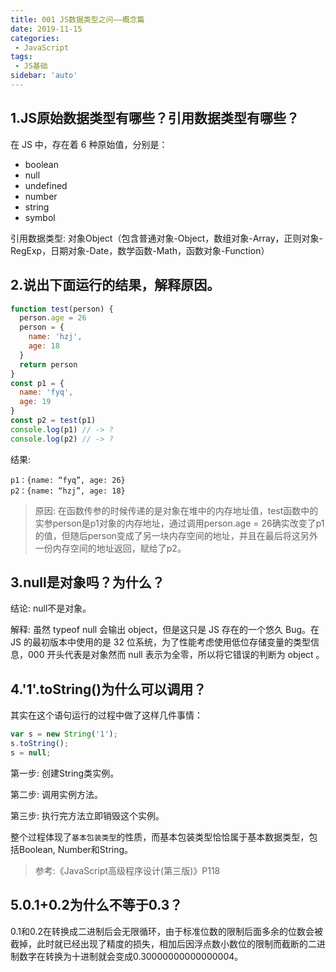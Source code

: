 ```yaml
---
title: 001 JS数据类型之问——概念篇
date: 2019-11-15
categories: 
 - JavaScript
tags:
 - JS基础
sidebar: 'auto'
---
```


## 1.JS原始数据类型有哪些？引用数据类型有哪些？

在 JS 中，存在着 6 种原始值，分别是：

- boolean
- null
- undefined
- number
- string
- symbol

引用数据类型:
对象Object（包含普通对象-Object，数组对象-Array，正则对象-RegExp，日期对象-Date，数学函数-Math，函数对象-Function）


## 2.说出下面运行的结果，解释原因。
```js
function test(person) {
  person.age = 26
  person = {
    name: 'hzj',
    age: 18
  }
  return person
}
const p1 = {
  name: 'fyq',
  age: 19
}
const p2 = test(p1)
console.log(p1) // -> ?
console.log(p2) // -> ?
```

结果: 
```
p1：{name: “fyq”, age: 26}
p2：{name: “hzj”, age: 18}
```
> 原因: 在函数传参的时候传递的是对象在堆中的内存地址值，test函数中的实参person是p1对象的内存地址，通过调用person.age = 26确实改变了p1的值，但随后person变成了另一块内存空间的地址，并且在最后将这另外一份内存空间的地址返回，赋给了p2。

## 3.null是对象吗？为什么？
结论: null不是对象。

解释: 虽然 typeof null 会输出 object，但是这只是 JS 存在的一个悠久 Bug。在 JS 的最初版本中使用的是 32 位系统，为了性能考虑使用低位存储变量的类型信息，000 开头代表是对象然而 null 表示为全零，所以将它错误的判断为 object 。

## 4.'1'.toString()为什么可以调用？

其实在这个语句运行的过程中做了这样几件事情：
```js
var s = new String('1');
s.toString();
s = null;
```
第一步: 创建String类实例。

第二步: 调用实例方法。

第三步: 执行完方法立即销毁这个实例。

整个过程体现了`基本包装类型`的性质，而基本包装类型恰恰属于基本数据类型，包括Boolean, Number和String。

> 参考:《JavaScript高级程序设计(第三版)》P118


## 5.0.1+0.2为什么不等于0.3？

0.1和0.2在转换成二进制后会无限循环，由于标准位数的限制后面多余的位数会被截掉，此时就已经出现了精度的损失，相加后因浮点数小数位的限制而截断的二进制数字在转换为十进制就会变成0.30000000000000004。